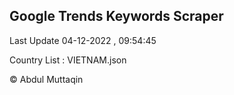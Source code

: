 

## Google Trends Keywords Scraper 
 
Last Update 04-12-2022 , 09:54:45

Country List :
VIETNAM.json



© Abdul Muttaqin 
